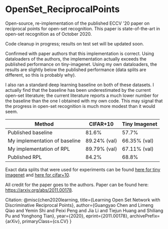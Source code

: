 # OpenSet_ReciprocalPoints
Open-source, re-implementation of the published ECCV '20 paper on reciprocal points for open-set recognition. This paper is state-of-the-art in open-set recognition as of October 2020.

Code cleanup in progress; results on test set will be updated soon.

Confirmed with paper authors that this implementation is correct. Using dataloaders of the authors, the implementation actually exceeds the published performance on tiny-imagenet. Using my own dataloaders, the results are slightly below the published performance (data splits are different, so this is probably why).

I also ran a standard deep learning baseline on both of these datasets. I actually find that the baseline has been underestimated by the current open-set literature; the current literature reports a much lower number for the baseline than the one I obtained with my own code. This may signal that the progress in open-set recognition is much more modest than it would seem.

| Method | CIFAR+10 | Tiny Imagenet |
| --- | --- | --- |
| Published baseline| 81.6% | 57.7% |
| My implementation of baseline| 89.24% (val) | 66.35% (val) |
| My implementation of RPL | 89.79% (val) | 67.11% (val) |
| Published RPL | 84.2% | 68.8% |

Exact data splits that were used for experiments can be found [here for tiny imagenet](https://drive.google.com/file/d/1Q_VINXM1Z7YAvNQit9TbvNt50BV-7rZR/view?usp=sharing) and [here for cifar+10](https://drive.google.com/file/d/1wtR6wXIAq9GtiBe3kbHYVm7oIlud_bc2/view?usp=sharing).

All credit for the paper goes to the authors. Paper can be found here: https://arxiv.org/abs/2011.00178.

Citation: @misc{chen2020learning,
      title={Learning Open Set Network with Discriminative Reciprocal Points}, 
      author={Guangyao Chen and Limeng Qiao and Yemin Shi and Peixi Peng and Jia Li and Tiejun Huang and Shiliang Pu and Yonghong Tian},
      year={2020},
      eprint={2011.00178},
      archivePrefix={arXiv},
      primaryClass={cs.CV}
}
